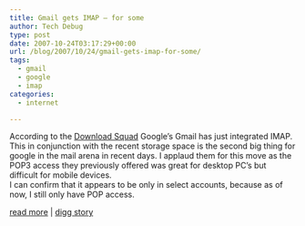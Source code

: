 ```yaml
---
title: Gmail gets IMAP – for some
author: Tech Debug
type: post
date: 2007-10-24T03:17:29+00:00
url: /blog/2007/10/24/gmail-gets-imap-for-some/
tags:
  - gmail
  - google
  - imap
categories:
  - internet

---
```

According to the [Download Squad][1] Google&#8217;s Gmail has just integrated IMAP. This in conjunction with the recent storage space is the second big thing for google in the mail arena in recent days. I applaud them for this move as the POP3 access they previously offered was great for desktop PC&#8217;s but difficult for mobile devices.  
I can confirm that it appears to be only in select accounts, because as of now, I still only have POP access.

[read more][1] | [digg story][2]

 [1]: http://www.downloadsquad.com/2007/10/23/gmail-gets-imap/
 [2]: http://digg.com/software/Gmail_gets_IMAP